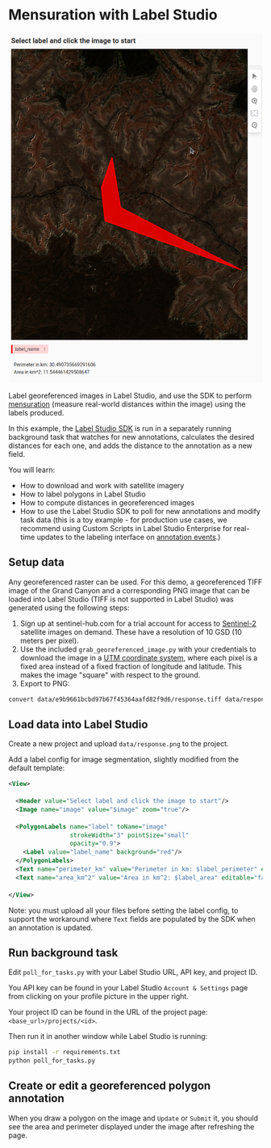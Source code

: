 # Mensuration with Label Studio

![screenshot](data/Screenshot%20from%202024-06-14%2009-18-21.png)

Label georeferenced images in Label Studio, and use the SDK to perform [mensuration](https://pro.arcgis.com/en/pro-app/latest/arcpy/image-analyst/mensuration-class.htm) (measure real-world distances within the image) using the labels produced.

In this example, the [Label Studio SDK](https://labelstud.io/sdk/index.html) is run in a separately running background task that watches for new annotations, calculates the desired distances for each one, and adds the distance to the annotation as a new field.

You will learn:

- How to download and work with satellite imagery
- How to label polygons in Label Studio
- How to compute distances in georeferenced images
- How to use the Label Studio SDK to poll for new annotations and modify task data (this is a toy example - for production use cases, we recommend using Custom Scripts in Label Studio Enterprise for real-time updates to the labeling interface on [annotation events](https://labelstud.io/guide/frontend_reference#Annotation-events).)


## Setup data

Any georeferenced raster can be used. For this demo, a georeferenced TIFF image of the Grand Canyon and a corresponding PNG image that can be loaded into Label Studio (TIFF is not supported in Label Studio) was generated using the following steps:

1. Sign up at sentinel-hub.com for a trial account for access to [Sentinel-2](https://en.wikipedia.org/wiki/Sentinel-2) satellite images on demand. These have a resolution of 10 GSD (10 meters per pixel).
2. Use the included `grab_georeferenced_image.py` with your credentials to download the image in a [UTM coordinate system](https://en.wikipedia.org/wiki/Universal_Transverse_Mercator_coordinate_system), where each pixel is a fixed area instead of a fixed fraction of longitude and latitude. This makes the image "square" with respect to the ground.
3. Export to PNG:
```bash
convert data/e9b9661bcbd97b67f45364aafd82f9d6/response.tiff data/response.png
```

## Load data into Label Studio

Create a new project and upload `data/response.png` to the project.

Add a label config for image segmentation, slightly modified from the default template:

```xml
<View>

  <Header value="Select label and click the image to start"/>
  <Image name="image" value="$image" zoom="true"/>

  <PolygonLabels name="label" toName="image"
                 strokeWidth="3" pointSize="small"
                 opacity="0.9">
    <Label value="label_name" background="red"/>
  </PolygonLabels>
  <Text name="perimeter_km" value="Perimeter in km: $label_perimeter" editable="false" />
  <Text name="area_km^2" value="Area in km^2: $label_area" editable="false" />

</View>
```

Note: you must upload all your files before setting the label config, to support the workaround where `Text` fields are populated by the SDK when an annotation is updated.


## Run background task

Edit `poll_for_tasks.py` with your Label Studio URL, API key, and project ID.

You API key can be found in your Label Studio `Account & Settings` page from clicking on your profile picture in the upper right.

Your project ID can be found in the URL of the project page: `<base_url>/projects/<id>`.

Then run it in another window while Label Studio is running:
```bash
pip install -r requirements.txt
python poll_for_tasks.py
```


## Create or edit a georeferenced polygon annotation


When you draw a polygon on the image and `Update` or `Submit` it, you should see the area and perimeter displayed under the image after refreshing the page.
